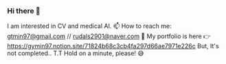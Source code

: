 ### Hi there 👋

I am interested in CV and medical AI.
📫 How to reach me: gtmin97@gmail.com // rudals2901@naver.com
🌱 My portfolio is here 👉 https://gymin97.notion.site/71824b68c3cb4fa297d66ae7971e226c 
But, It's not completed.. T.T Hold on a minute, please! 😅
<!--
**gymin97/gymin97** is a ✨ _special_ ✨ repository because its `README.md` (this file) appears on your GitHub profile.

Here are some ideas to get you started:

- 🔭 I’m currently working on ...
- 🌱 I’m currently learning ...
- 👯 I’m looking to collaborate on ...
- 🤔 I’m looking for help with ...
- 💬 Ask me about ...
- 📫 How to reach me: ...
- 😄 Pronouns: ...
- ⚡ Fun fact: ...
-->
